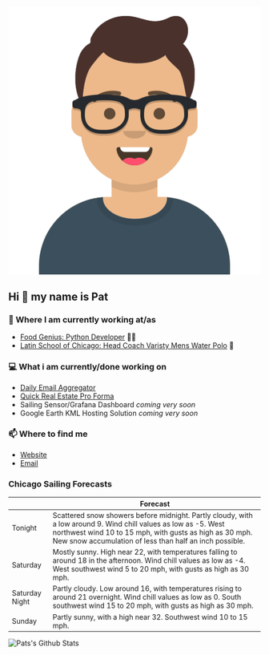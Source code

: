 [![Social banner for p-j-falconer](https://raw.githubusercontent.com/P-J-FALCONER/P-J-FALCONER/master/assets/avataaars.svg)](https://patfalconer.com/)
## Hi :wave: my name is Pat

### 💼 Where I am currently working at/as
- [Food Genius: Python Developer](https://getfoodgenius.com/) 🍔🐍
- [Latin School of Chicago: Head Coach Varisty Mens Water Polo](https://www.latinschool.org/) 🤽


### 💻 What i am currently/done working on
 - [Daily Email Aggregator](https://github.com/P-J-FALCONER/dott_daily_mail)
 - [Quick Real Estate Pro Forma](https://github.com/P-J-FALCONER/henry)
 - Sailing Sensor/Grafana Dashboard *coming very soon*
 - Google Earth KML Hosting Solution *coming very soon*

### 📫 Where to find me
 - [Website](https://patfalconer.com/)
 - [Email](mailto:patrick.j.falconer@gmail.com)


### Chicago Sailing Forecasts
|   | Forecast  |
|---|---|
| Tonight | Scattered snow showers before midnight. Partly cloudy, with a low around 9. Wind chill values as low as -5. West northwest wind 10 to 15 mph, with gusts as high as 30 mph. New snow accumulation of less than half an inch possible. |
| Saturday | Mostly sunny. High near 22, with temperatures falling to around 18 in the afternoon. Wind chill values as low as -4. West southwest wind 5 to 20 mph, with gusts as high as 30 mph. |
| Saturday Night | Partly cloudy. Low around 16, with temperatures rising to around 21 overnight. Wind chill values as low as 0. South southwest wind 15 to 20 mph, with gusts as high as 30 mph. |
| Sunday | Partly sunny, with a high near 32. Southwest wind 10 to 15 mph. |

![Pats's Github Stats](https://github-readme-stats.vercel.app/api?username=p-j-falconer&show_icons=true&theme=radical)
